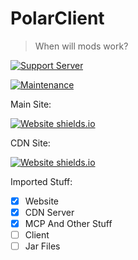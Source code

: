 # PolarClient
> When will mods work?

[![Support Server](https://img.shields.io/discord/591914197219016707.svg?color=7289da&label=PolarClient&logo=discord&style=flat-square)](https://discord.gg/CUAQp9yfe2)

[![Maintenance](https://img.shields.io/badge/Maintained%3F-yes-green.svg)](https://github.com/RG2N/PolarClient/graphs/commit-activity)

Main Site: 

[![Website shields.io](https://img.shields.io/website-up-down-green-red/http/shields.io.svg)](https://polarclient.com)

CDN Site: 

[![Website shields.io](https://img.shields.io/website-up-down-green-red/http/shields.io.svg)](https://cdn.polarclient.com)

Imported Stuff:
- [x] Website
- [X] CDN Server
- [X] MCP And Other Stuff
- [ ] Client
- [ ] Jar Files
